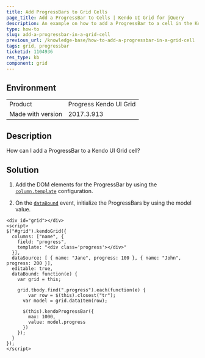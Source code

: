```yaml
---
title: Add ProgressBars to Grid Cells
page_title: Add a ProgressBar to Cells | Kendo UI Grid for jQuery
description: An example on how to add a ProgressBar to a cell in the Kendo UI Grid.
type: how-to
slug: add-a-progressbar-in-a-grid-cell
previous_url: /knowledge-base/how-to-add-a-progressbar-in-a-grid-cell
tags: grid, progressbar
ticketid: 1104936
res_type: kb
component: grid
---
```


## Environment

<table>
 <tr>
  <td>Product</td>
  <td>Progress Kendo UI Grid</td>
 </tr>
 <tr>
  <td>Made with version</td>
  <td>2017.3.913</td>
 </tr>
</table>


## Description

How can I add a ProgressBar to a Kendo UI Grid cell?

## Solution

1. Add the DOM elements for the ProgressBar by using the [`column.template`](https://docs.telerik.com/kendo-ui/api/javascript/ui/grid/configuration/columns.template) configuration.

1. On the [`dataBound`](https://docs.telerik.com/kendo-ui/api/javascript/ui/grid/events/databound) event, initialize the ProgressBars by using the model value.

```dojo
<div id="grid"></div>
<script>
$("#grid").kendoGrid({
  columns: ["name", {
  	field: "progress",
    template: "<div class='progress'></div>"
  }],
  dataSource: [ { name: "Jane", progress: 100 }, { name: "John", progress: 200 }],
  editable: true,
  dataBound: function(e) {
  	var grid = this;

    grid.tbody.find(".progress").each(function(e) {
    	var row = $(this).closest("tr");
      var model = grid.dataItem(row);

      $(this).kendoProgressBar({
      	max: 1000,
        value: model.progress
      })
    });
  }
});
</script>
```
